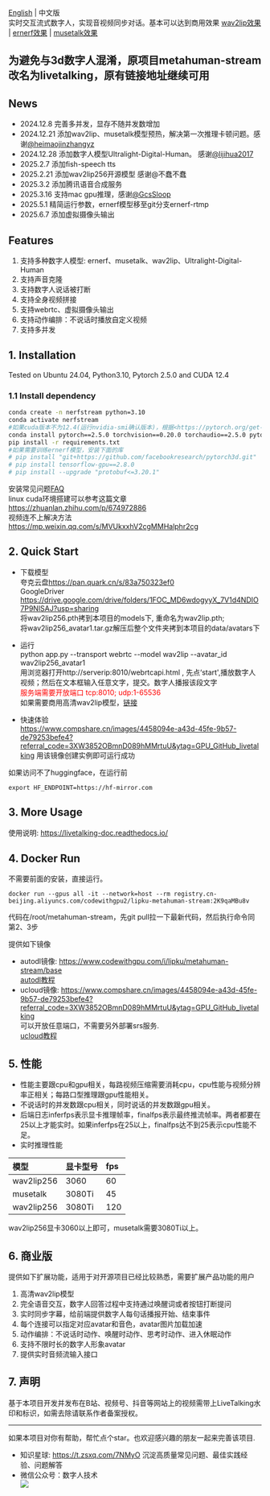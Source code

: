  [English](./README-EN.md) | 中文版   
 实时交互流式数字人，实现音视频同步对话。基本可以达到商用效果
[wav2lip效果](https://www.bilibili.com/video/BV1scwBeyELA/) | [ernerf效果](https://www.bilibili.com/video/BV1G1421z73r/) | [musetalk效果](https://www.bilibili.com/video/BV1gm421N7vQ/)

## 为避免与3d数字人混淆，原项目metahuman-stream改名为livetalking，原有链接地址继续可用

## News
- 2024.12.8 完善多并发，显存不随并发数增加
- 2024.12.21 添加wav2lip、musetalk模型预热，解决第一次推理卡顿问题。感谢[@heimaojinzhangyz](https://github.com/heimaojinzhangyz)
- 2024.12.28 添加数字人模型Ultralight-Digital-Human。 感谢[@lijihua2017](https://github.com/lijihua2017)
- 2025.2.7 添加fish-speech tts
- 2025.2.21 添加wav2lip256开源模型 感谢@不蠢不蠢
- 2025.3.2 添加腾讯语音合成服务
- 2025.3.16 支持mac gpu推理，感谢[@GcsSloop](https://github.com/GcsSloop) 
- 2025.5.1 精简运行参数，ernerf模型移至git分支ernerf-rtmp
- 2025.6.7 添加虚拟摄像头输出

## Features
1. 支持多种数字人模型: ernerf、musetalk、wav2lip、Ultralight-Digital-Human
2. 支持声音克隆
3. 支持数字人说话被打断
4. 支持全身视频拼接
5. 支持webrtc、虚拟摄像头输出
6. 支持动作编排：不说话时播放自定义视频
7. 支持多并发

## 1. Installation

Tested on Ubuntu 24.04, Python3.10, Pytorch 2.5.0 and CUDA 12.4

### 1.1 Install dependency

```bash
conda create -n nerfstream python=3.10
conda activate nerfstream
#如果cuda版本不为12.4(运行nvidia-smi确认版本)，根据<https://pytorch.org/get-started/previous-versions/>安装对应版本的pytorch 
conda install pytorch==2.5.0 torchvision==0.20.0 torchaudio==2.5.0 pytorch-cuda=12.4 -c pytorch -c nvidia
pip install -r requirements.txt
#如果需要训练ernerf模型，安装下面的库
# pip install "git+https://github.com/facebookresearch/pytorch3d.git"
# pip install tensorflow-gpu==2.8.0
# pip install --upgrade "protobuf<=3.20.1"
``` 
安装常见问题[FAQ](https://livetalking-doc.readthedocs.io/zh-cn/latest/faq.html)  
linux cuda环境搭建可以参考这篇文章 <https://zhuanlan.zhihu.com/p/674972886>  
视频连不上解决方法 <https://mp.weixin.qq.com/s/MVUkxxhV2cgMMHalphr2cg>


## 2. Quick Start
- 下载模型  
夸克云盘<https://pan.quark.cn/s/83a750323ef0>    
GoogleDriver <https://drive.google.com/drive/folders/1FOC_MD6wdogyyX_7V1d4NDIO7P9NlSAJ?usp=sharing>  
将wav2lip256.pth拷到本项目的models下, 重命名为wav2lip.pth;  
将wav2lip256_avatar1.tar.gz解压后整个文件夹拷到本项目的data/avatars下
- 运行  
python app.py --transport webrtc --model wav2lip --avatar_id wav2lip256_avatar1  
用浏览器打开http://serverip:8010/webrtcapi.html , 先点‘start',播放数字人视频；然后在文本框输入任意文字，提交。数字人播报该段文字  
<font color=red>服务端需要开放端口 tcp:8010; udp:1-65536 </font>  
如果需要商用高清wav2lip模型，[链接](https://livetalking-doc.readthedocs.io/zh-cn/latest/service.html#wav2lip) 

- 快速体验  
<https://www.compshare.cn/images/4458094e-a43d-45fe-9b57-de79253befe4?referral_code=3XW3852OBmnD089hMMrtuU&ytag=GPU_GitHub_livetalking> 用该镜像创建实例即可运行成功

如果访问不了huggingface，在运行前
```
export HF_ENDPOINT=https://hf-mirror.com
``` 


## 3. More Usage
使用说明: <https://livetalking-doc.readthedocs.io/>
  
## 4. Docker Run  
不需要前面的安装，直接运行。
```
docker run --gpus all -it --network=host --rm registry.cn-beijing.aliyuncs.com/codewithgpu2/lipku-metahuman-stream:2K9qaMBu8v
```
代码在/root/metahuman-stream，先git pull拉一下最新代码，然后执行命令同第2、3步 

提供如下镜像
- autodl镜像: <https://www.codewithgpu.com/i/lipku/metahuman-stream/base>   
[autodl教程](https://livetalking-doc.readthedocs.io/en/latest/autodl/README.html)
- ucloud镜像: <https://www.compshare.cn/images/4458094e-a43d-45fe-9b57-de79253befe4?referral_code=3XW3852OBmnD089hMMrtuU&ytag=GPU_GitHub_livetalking>  
可以开放任意端口，不需要另外部署srs服务.  
[ucloud教程](https://livetalking-doc.readthedocs.io/en/latest/ucloud/ucloud.html) 


## 5. 性能
- 性能主要跟cpu和gpu相关，每路视频压缩需要消耗cpu，cpu性能与视频分辨率正相关；每路口型推理跟gpu性能相关。  
- 不说话时的并发数跟cpu相关，同时说话的并发数跟gpu相关。  
- 后端日志inferfps表示显卡推理帧率，finalfps表示最终推流帧率。两者都要在25以上才能实时。如果inferfps在25以上，finalfps达不到25表示cpu性能不足。  
- 实时推理性能  

模型    |显卡型号   |fps
:----   |:---   |:---
wav2lip256 | 3060    | 60
musetalk   | 3080Ti  | 45
wav2lip256 | 3080Ti  | 120 

wav2lip256显卡3060以上即可，musetalk需要3080Ti以上。 

## 6. 商业版
提供如下扩展功能，适用于对开源项目已经比较熟悉，需要扩展产品功能的用户
1. 高清wav2lip模型
2. 完全语音交互，数字人回答过程中支持通过唤醒词或者按钮打断提问
3. 实时同步字幕，给前端提供数字人每句话播报开始、结束事件
4. 每个连接可以指定对应avatar和音色，avatar图片加载加速
5. 动作编排：不说话时动作、唤醒时动作、思考时动作、进入休眠动作
6. 支持不限时长的数字人形象avatar
7. 提供实时音频流输入接口

## 7. 声明
基于本项目开发并发布在B站、视频号、抖音等网站上的视频需带上LiveTalking水印和标识，如需去除请联系作者备案授权。

---
如果本项目对你有帮助，帮忙点个star。也欢迎感兴趣的朋友一起来完善该项目.
* 知识星球: https://t.zsxq.com/7NMyO 沉淀高质量常见问题、最佳实践经验、问题解答  
* 微信公众号：数字人技术  
![](https://mmbiz.qpic.cn/sz_mmbiz_jpg/l3ZibgueFiaeyfaiaLZGuMGQXnhLWxibpJUS2gfs8Dje6JuMY8zu2tVyU9n8Zx1yaNncvKHBMibX0ocehoITy5qQEZg/640?wxfrom=12&tp=wxpic&usePicPrefetch=1&wx_fmt=jpeg&amp;from=appmsg)  

